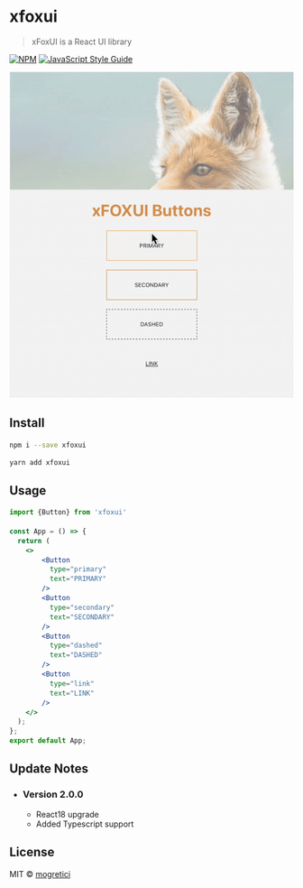 # xfoxui

> xFoxUI is a React UI library

[![NPM](https://img.shields.io/npm/v/xfoxui.svg)](https://www.npmjs.com/package/xfoxui) [![JavaScript Style Guide](https://img.shields.io/badge/code_style-standard-brightgreen.svg)](https://standardjs.com)
<div><img src="/public/buttons.gif" alt="xfoxui-buttons" width='600'></div>

## Install

```bash
npm i --save xfoxui
```
```bash
yarn add xfoxui
```

## Usage

```jsx
import {Button} from 'xfoxui'

const App = () => {
  return (
    <>
        <Button
          type="primary"
          text="PRIMARY"
        />
        <Button
          type="secondary"
          text="SECONDARY"
        />
        <Button
          type="dashed"
          text="DASHED"
        />
        <Button
          type="link"
          text="LINK"
        />
    </>
  );
};
export default App;
```
## Update Notes
- ### Version 2.0.0
  - React18 upgrade
  - Added Typescript support


## License

MIT © [mogretici](https://github.com/mogretici)
